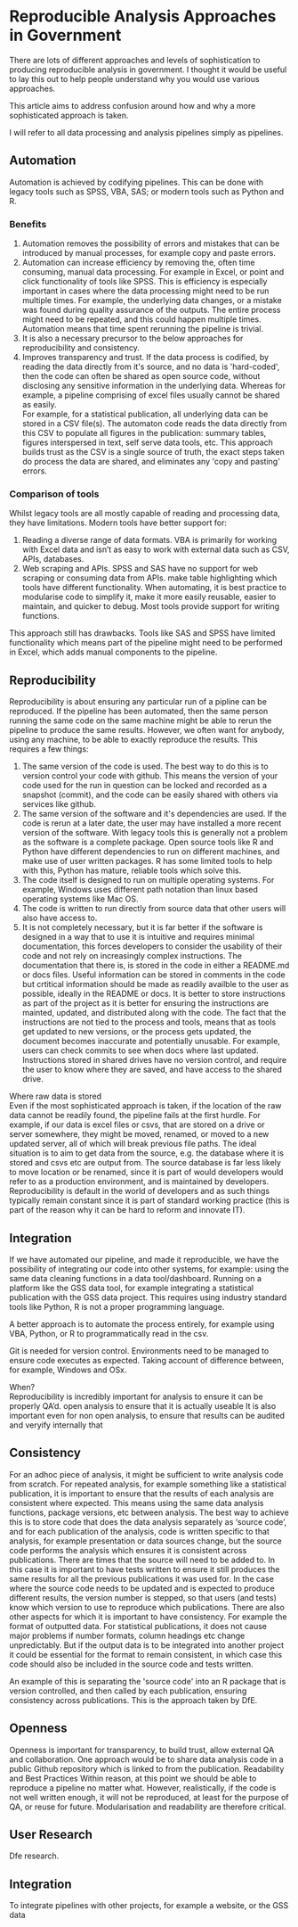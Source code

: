 # Reproducible Analysis Approaches in Government

There are lots of different approaches and levels of sophistication to producing reproducible analysis in government. I thought it would be useful to lay this out to help people understand why you would use various approaches.

This article aims to address confusion around how and why a more sophisticated approach is taken.

I will refer to all data processing and analysis pipelines simply as pipelines.

## Automation
Automation is achieved by codifying pipelines. This can be done with legacy tools such as SPSS, VBA, SAS; or modern tools such as Python and R.

### Benefits
1. Automation removes the possibility of errors and mistakes that can be introduced by manual processes, for example copy and paste errors.  
1. Automation can increase efficiency by removing the, often time consuming, manual data processing. For example in Excel, or point and click functionality of tools like SPSS. This is efficiency is especially important in cases where the data processing might need to be run multiple times. For example, the underlying data changes, or a mistake was found during quality assurance of the outputs. The entire process might need to be repeated, and this could happen multiple times. Automation means that time spent rerunning the pipeline is trivial.  
1. It is also a necessary precursor to the below approaches for reproducibility and consistency.
1. Improves transparency and trust. If the data process is codified, by reading the data directly from it's source, and no data is 'hard-coded', then the code can often be shared as open source code, without disclosing any sensitive information in the underlying data. Whereas for example, a pipeline comprising of excel files usually cannot be shared as easily.  
For example, for a statistical publication, all underlying data can be stored in a CSV file(s). The automaton code reads the data directly from this CSV to populate all figures in the publication: summary tables, figures interspersed in text, self serve data tools, etc. This approach builds trust as the CSV is a single source of truth, the exact steps taken do process the data are shared, and eliminates any 'copy and pasting' errors.

### Comparison of tools
Whilst legacy tools are all mostly capable of reading and processing data, they have limitations. 
Modern tools have better support for:  
1. Reading a diverse range of data formats. VBA is primarily for working with Excel data and isn’t as easy to work with external data such as CSV, APIs, databases.  
1. Web scraping and APIs. SPSS and SAS have no support for web scraping or consuming data from APIs.
make table highlighting which tools have different functionality.
When automating, it is best practice to modularise code to simplify it, make it more easily reusable, easier to maintain, and quicker to debug. Most tools provide support for writing functions.

This approach still has drawbacks. Tools like SAS and SPSS have limited functionality which means part of the pipeline might need to be performed in Excel, which adds manual components to the pipeline.

## Reproducibility
Reproducibility is about ensuring any particular run of a pipline can be reproduced. If the pipeline has been automated, then the same person running the same code on the same machine might be able to rerun the pipeline to produce the same results. However, we often want for anybody, using any machine, to be able to exactly reproduce the results. This requires a few things:
1. The same version of the code is used. The best way to do this is to version control your code with github. This means the version of your code used for the run in question can be locked and recorded as a snapshot (commit), and the code can be easily shared with others via services like github.  
1. The same version of the software and it's dependencies are used. If the code is rerun at a later date, the user may have installed a more recent version of the software. With legacy tools this is generally not a problem as the software is a complete package. Open source tools like R and Python have different dependencies to run on different machines, and make use of user written packages. R has some limited tools to help with this, Python has mature, reliable tools which solve this.
1. The code itself is designed to run on multiple operating systems. For example, Windows uses different path notation than linux based operating systems like Mac OS.
1. The code is written to run directly from source data that other users will also have access to.
1. It is not completely necessary, but it is far better if the software is designed in a way that to use it is intuitive and requires minimal documentation, this forces developers to consider the usability of their code and not rely on increasingly complex instructions.  The documentation that there is, is stored in the code in either a README.md or docs files. Useful information can be stored in comments in the code but crtitical information should be made as readily availble to the user as possible, ideally in the README or docs. It is better to store instructions as part of the project as it is better for ensuring the instructions are mainted, updated, and distributed along with the code. The fact that the instructions are not tied to the process and tools, means that as tools get updated to new versions, or the process gets updated, the document becomes inaccurate and potentially unusable.
For example, users can check commits to see when docs where last updated. Instructions stored in shared drives have no version control, and require the user to know where they are saved, and have access to the shared drive.


Where raw data is stored  
Even if the most sophisticated approach is taken, if the location of the raw data cannot be readily found, the pipeline fails at the first hurdle. For example, if our data is excel files or csvs, that are stored on a drive or server somewhere, they might be moved, renamed, or moved to a new updated server, all of which will break previous file paths. The ideal situation is to aim to get data from the source, e.g. the database where it is stored and csvs etc are output from. The source database is far less likely to move location or be renamed, since it is part of would developers would refer to as a production environment, and is maintained by developers. Reproducibility is default in the world of developers and as such things typically remain constant since it is part of standard working practice (this is part of the reason why it can be hard to reform and innovate IT).

## Integration
If we have automated our pipeline, and made it reproducible, we have the possibility of integrating our code into other systems, for example:
using the same data cleaning functions in a data tool/dashboard.
Running on a platform like the GSS data tool, for example integrating a statistical publication with the GSS data project.
This requires using industry standard tools like Python, R is not a proper programming language.

A better approach is to automate the process entirely, for example using VBA, Python, or R to programmatically read in the csv.

Git is needed for version control.
Environments need to be managed to ensure code executes as expected. Taking account of difference between, for example, Windows and OSx.

When?  
Reproducibility is incredibly important for analysis to ensure it can be properly QA’d. open analysis to ensure that it is actually useable
It is also important even for non open analysis, to ensure that results can be audited and veryify internally that 

## Consistency
For an adhoc piece of analysis, it might be sufficient to write analysis code from scratch.
For repeated analysis, for example something like a statistical publication, it is important to ensure that the results of each analysis are consistent where expected. This means using the same data analysis functions, package versions, etc between analysis. The best way to achieve this is to store code that does the data analysis separately as ‘source code’, and for each publication of the analysis, code is written specific to that analysis, for example presentation or data sources change, but the source code performs the analysis which ensures it is consistent across publications.
There are times that the source will need to be added to. In this case it is important to have tests written to ensure it still produces the same results for all the previous publications it was used for.
In the case where the source code needs to be updated and is expected to produce different results, the version number is stepped, so that users (and tests) know which version to use to reproduce which publications.
There are also other aspects for which it is important to have consistency. For example the format of outputted data. For statistical publications, it does not cause major problems if number formats, column headings etc change unpredictably. But if the output data is to be integrated into another project it could be essential for the format to remain consistent, in which case this code should also be included in the source code and tests written.

An example of this is separating the 'source code' into an R package that is version controlled, and then called by each publication, ensuring consistency across publications. This is the approach taken by DfE.

## Openness
Openness is important for transparency, to build trust, allow external QA and collaboration. One approach would be to share data analysis code in a public Github repository which is linked to from the publication.
Readability and Best Practices
Within reason, at this point we should be able to reproduce a pipeline no matter what. However, realistically, if the code is not well written enough, it will not be reproduced, at least for the purpose of QA, or reuse for future. Modularisation and readability are therefore critical.

## User Research
Dfe research.

## Integration
To integrate pipelines with other projects, for example a website, or the GSS data 
